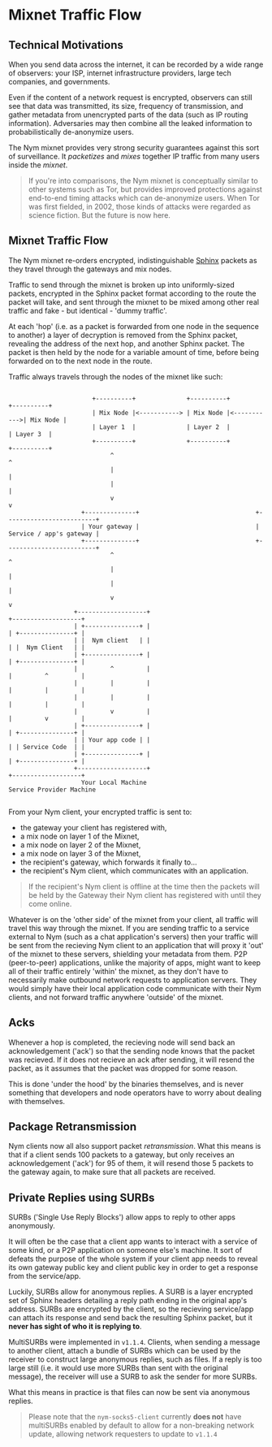 # Mixnet Traffic Flow

## Technical Motivations 
When you send data across the internet, it can be recorded by a wide range of observers: your ISP, internet infrastructure providers, large tech companies, and governments.

Even if the content of a network request is encrypted, observers can still see that data was transmitted, its size, frequency of transmission, and gather metadata from unencrypted parts of the data (such as IP routing information). Adversaries may then combine all the leaked information to probabilistically de-anonymize users.

The Nym mixnet provides very strong security guarantees against this sort of surveillance. It _packetizes_ and _mixes_ together IP traffic from many users inside the _mixnet_. 

> If you're into comparisons, the Nym mixnet is conceptually similar to other systems such as Tor, but provides improved protections against end-to-end timing attacks which can de-anonymize users. When Tor was first fielded, in 2002, those kinds of attacks were regarded as science fiction. But the future is now here.

## Mixnet Traffic Flow
The Nym mixnet re-orders encrypted, indistinguishable [Sphinx](https://cypherpunks.ca/~iang/pubs/Sphinx_Oakland09.pdf) packets as they travel through the gateways and mix nodes. 

Traffic to send through the mixnet is broken up into uniformly-sized packets, encrypted in the Sphinx packet format according to the route the packet will take, and sent through the mixnet to be mixed among other real traffic and fake - but identical - 'dummy traffic'. 

At each 'hop' (i.e. as a packet is forwarded from one node in the sequence to another) a layer of decryption is removed from the Sphinx packet, revealing the address of the next hop, and another Sphinx packet. The packet is then held by the node for a variable amount of time, before being forwarded on to the next node in the route. 

Traffic always travels through the nodes of the mixnet like such:

<!--- ![Traffic Flow](../images/traffic-flow-dark.png) --->

```
                                                                                                       
                       +----------+              +----------+             +----------+                 
                       | Mix Node |<-----------> | Mix Node |<----------->| Mix Node |                 
                       | Layer 1  |              | Layer 2  |             | Layer 3  |                 
                       +----------+              +----------+             +----------+                 
                            ^                                                   ^                      
                            |                                                   |                      
                            |                                                   |                      
                            v                                                   v                      
                    +--------------+                                +-------------------------+        
                    | Your gateway |                                | Service / app's gateway |        
                    +--------------+                                +-------------------------+        
                            ^                                                    ^                     
                            |                                                    |                     
                            |                                                    |                     
                            v                                                    v                     
                  +-------------------+                                +-------------------+           
                  | +---------------+ |                                | +---------------+ |           
                  | |  Nym client   | |                                | |  Nym Client   | |           
                  | +---------------+ |                                | +---------------+ |           
                  |         ^         |                                |         ^         |           
                  |         |         |                                |         |         |           
                  |         |         |                                |         |         |           
                  |         v         |                                |         v         |           
                  | +---------------+ |                                | +---------------+ |           
                  | | Your app code | |                                | | Service Code  | |           
                  | +---------------+ |                                | +---------------+ |           
                  +-------------------+                                +-------------------+           
                    Your Local Machine                                Service Provider Machine         
                                                                                                       
```

From your Nym client, your encrypted traffic is sent to:
* the gateway your client has registered with,  
* a mix node on layer 1 of the Mixnet, 
* a mix node on layer 2 of the Mixnet,
* a mix node on layer 3 of the Mixnet, 
* the recipient's gateway, which forwards it finally to...
* the recipient's Nym client, which communicates with an application.  

> If the recipient's Nym client is offline at the time then the packets will be held by the Gateway their Nym client has registered with until they come online.

Whatever is on the 'other side' of the mixnet from your client, all traffic will travel this way through the mixnet. If you are sending traffic to a service external to Nym (such as a chat application's servers) then your traffic will be sent from the recieving Nym client to an application that will proxy it 'out' of the mixnet to these servers, shielding your metadata from them. P2P (peer-to-peer) applications, unlike the majority of apps, might want to keep all of their traffic entirely 'within' the mixnet, as they don't have to necessarily make outbound network requests to application servers. They would simply have their local application code communicate with their Nym clients, and not forward traffic anywhere 'outside' of the mixnet. 

## Acks
Whenever a hop is completed, the recieving node will send back an acknowledgement ('ack') so that the sending node knows that the packet was recieved. If it does not recieve an ack after sending, it will resend the packet, as it assumes that the packet was dropped for some reason. 

This is done 'under the hood' by the binaries themselves, and is never something that developers and node operators have to worry about dealing with themselves. 

## Package Retransmission 
Nym clients now all also support packet _retransmission_. What this means is that if a client sends 100 packets to a gateway, but only receives an acknowledgement ('ack') for 95 of them, it will resend those 5 packets to the gateway again, to make sure that all packets are received.  

## Private Replies using SURBs
SURBs ('Single Use Reply Blocks') allow apps to reply to other apps anonymously.

It will often be the case that a client app wants to interact with a service of some kind, or a P2P application on someone else's machine. It sort of defeats the purpose of the whole system if your client app needs to reveal its own gateway public key and client public key in order to get a response from the service/app. 

Luckily, SURBs allow for anonymous replies. A SURB is a layer encrypted set of Sphinx headers detailing a reply path ending in the original app's address. SURBs are encrypted by the client, so the recieving service/app can attach its response and send back the resulting Sphinx packet, but it **never has sight of who it is replying to**.

MultiSURBs were implemented in `v1.1.4`. Clients, when sending a message to another client, attach a bundle of SURBs which can be used by the receiver to construct large anonymous replies, such as files. If a reply is too large still (i.e. it would use more SURBs than sent with the original message), the receiver will use a SURB to ask the sender for more SURBs. 

What this means in practice is that files can now be sent via anonymous replies. 

> Please note that the `nym-socks5-client` currently **does not** have multiSURBs enabled by default to allow for a non-breaking network update, allowing network requesters to update to `v1.1.4`
